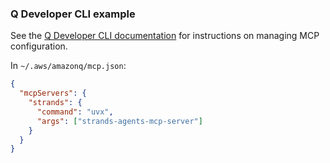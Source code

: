 ### Q Developer CLI example

See the [Q Developer CLI documentation](https://docs.aws.amazon.com/amazonq/latest/qdeveloper-ug/command-line-mcp-configuration.html)
for instructions on managing MCP configuration.

In `~/.aws/amazonq/mcp.json`:

```json
{
  "mcpServers": {
    "strands": {
      "command": "uvx",
      "args": ["strands-agents-mcp-server"]
    }
  }
}
```
